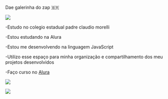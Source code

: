 Dae galerinha do zap 🇧🇷

![](https://github.com/user-attachments/assets/a796fdc7-a8e4-4afc-b49f-4405917d2eb1)

-Estudo no colegio estadual padre claudio morelli

-Estou estudando na Alura

-Estou me desenvolvendo na linguagem JavaScript

-Utilizo esse espaço para minha organização e compartilhamento dos meu projetos desenvolvidos

-Faço curso no [Alura](www.alura.com.br)


![](https://github.com/user-attachments/assets/07c98298-a510-4196-88fc-90cb16455d03)

![](https://github.com/user-attachments/assets/f688e03e-69a0-4497-8bb3-49b9cbd1adda)
